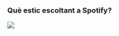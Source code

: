 ### Què estic escoltant a Spotify?

<a href="https://github.com/encarbassotnopot/que-escolto">
<img src="https://que-escolto.eina.workers.dev/player" />
</a>

<!--
**encarbassotnopot/encarbassotnopot** is a ✨ _special_ ✨ repository because its `README.md` (this file) appears on your GitHub profile.

Here are some ideas to get you started:

- 🔭 I’m currently working on ...
- 🌱 I’m currently learning ...
- 👯 I’m looking to collaborate on ...
- 🤔 I’m looking for help with ...
- 💬 Ask me about ...
- 📫 How to reach me: ...
- 😄 Pronouns: ...
- ⚡ Fun fact: ...
-->
